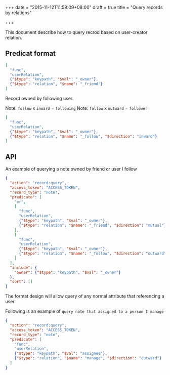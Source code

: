 +++
date = "2015-11-12T11:58:09+08:00"
draft = true
title = "Query records by relations"

+++

This document describe how to query recrod based on user-creator relation.

## Predicat format

``` json
[
  "func",
  "userRelation",
  {"$type": "keypath", "$val": "_owner"},
  {"$type": "relation", "$name": "_friend"}
]
```

Record owned by following user.

Note: `follow` x `inward` = `following`
Note: `follow` x `outward` = `follower`

``` json
[
  "func",
  "userRelation",
  {"$type": "keypath", "$val": "_owner"},
  {"$type": "relation", "$name": "_follow", "$direction": "inward"}
]
```


## API

An example of querying a note owned by friend or user I follow


``` json
{
  "action": "record:query",
  "access_token": "ACCESS_TOKEN",
  "record_type": "note",
  "predicate": [
    "or",
    [
      "func",
      "userRelation",
      {"$type": "keypath", "$val": "_owner"},
      {"$type": "relation", "$name": "_friend", "$direction": "mutual"}
    ],
    [
      "func",
      "userRelation",
      {"$type": "keypath", "$val": "_owner"},
      {"$type": "relation", "$name": "_follow", "$direction": "outward"}
    ]
  ],
  "include": {
    "owner": {"$type": "keypath", "$val": "_owner"}
  },
  "sort": []
}
```

The format design will allow query of any normal attribute that referencing a
user.

Following is an example of `query note that assigned to a person I manage`

``` json
{
  "action": "record:query",
  "access_token": "ACCESS_TOKEN",
  "record_type": "note",
  "predicate": [
    "func",
    "userRelation",
    {"$type": "keypath", "$val": "assignee"},
    {"$type": "relation", "$name": "manage", "$direction": "outward"}
  ]
}
```
